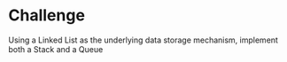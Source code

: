 # Challenge

Using a Linked List as the underlying data storage mechanism, implement both a Stack and a Queue
